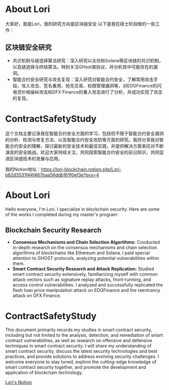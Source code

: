 # About Lori
大家好，我是Lori，我的研究方向是区块链安全 以下是我在硕士阶段做的一些工作：
## 区块链安全研究
- 共识机制与链选择算法研究：深入研究以太坊和Solana等区块链的共识机制，以及链选择与终结算法。特别关注GHost类协议，并分析其中可能存在的漏洞。
- 智能合约安全研究与攻击复现：深入研究对智能合约安全，了解常用攻击手段，攻入攻击、签名重用、抢先交易、权限管理漏洞等，对EDGFinance的闪电贷价格操纵攻击和DFX Finance的重入攻击进行了分析，并成功实现了攻击的复现。

# ContractSafetyStudy

这个文档主要记录我在智能合约安全方面的学习，包括但不限于智能合约安全漏洞的分析、检测与修复方法、以及智能合约安全攻防等方面的研究。我将分享我对智能合约安全的理解，探讨最新的安全技术和最佳实践，并提供解决方案来应对不断演变的安全挑战。欢迎大家持续关注，共同探索智能合约安全的前沿知识，共同促进区块链技术的发展与应用。

我的Notion地址：https://lori-blockchain.notion.site/Lori-b62d3531f44f467baa56ddb161f0ef3e?pvs=4

# About Lori

Hello everyone, I'm Lori. I specialize in blockchain security. Here are some of the works I completed during my master's program:

## Blockchain Security Research
- **Consensus Mechanisms and Chain Selection Algorithms:** Conducted in-depth research on the consensus mechanisms and chain selection algorithms of blockchains like Ethereum and Solana. I paid special attention to GHOST protocols, analyzing potential vulnerabilities within them.
- **Smart Contract Security Research and Attack Replication:** Studied smart contract security extensively, familiarizing myself with common attack vectors such as signature replay attacks, front-running, and access control vulnerabilities. I analyzed and successfully replicated the flash loan price manipulation attack on EDGFinance and the reentrancy attack on DFX Finance.

# ContractSafetyStudy

This document primarily records my studies in smart contract security, including but not limited to the analysis, detection, and remediation of smart contract vulnerabilities, as well as research on offensive and defensive techniques in smart contract security. I will share my understanding of smart contract security, discuss the latest security technologies and best practices, and provide solutions to address evolving security challenges. I welcome everyone to stay tuned, explore the cutting-edge knowledge of smart contract security together, and promote the development and application of blockchain technology.

[Lori's Notion](https://lori-blockchain.notion.site/Lori-b62d3531f44f467baa56ddb161f0ef3e?pvs=4)
